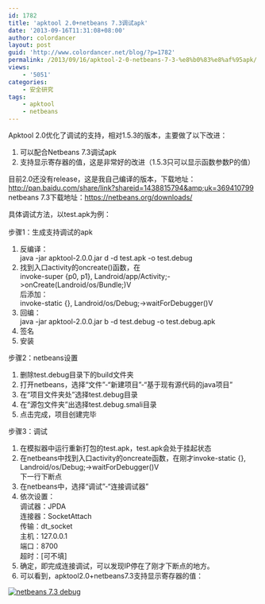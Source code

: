 ```yaml
---
id: 1782
title: 'apktool 2.0+netbeans 7.3调试apk'
date: '2013-09-16T11:31:08+08:00'
author: colordancer
layout: post
guid: 'http://www.colordancer.net/blog/?p=1782'
permalink: /2013/09/16/apktool-2-0-netbeans-7-3-%e8%b0%83%e8%af%95apk/
views:
    - '5051'
categories:
    - 安全研究
tags:
    - apktool
    - netbeans
---
```


 Apktool 2.0优化了调试的支持，相对1.5.3的版本，主要做了以下改进：  
 1. 可以配合Netbeans 7.3调试apk  
 2. 支持显示寄存器的值，这是非常好的改进（1.5.3只可以显示函数参数P的值）  
   
 目前2.0还没有release，这是我自己编译的版本，下载地址：http://pan.baidu.com/share/link?shareid=1438815794&amp;uk=369410799  
 netbeans 7.3下载地址：https://netbeans.org/downloads/  
   
<span style="line-height: 1.6em;">具体调试方法，以test.apk为例：</span>

 步骤1：生成支持调试的apk  
 1. 反编译：  
 java -jar apktool-2.0.0.jar d -d test.apk -o test.debug  
 2. 找到入口activity的oncreate()函数，在  
 invoke-super {p0, p1}, Landroid/app/Activity;-&gt;onCreate(Landroid/os/Bundle;)V  
 后添加：  
 invoke-static {}, Landroid/os/Debug;-&gt;waitForDebugger()V  
 3. 回编：  
 java -jar apktool-2.0.0.jar b -d test.debug -o test.debug.apk  
 4. 签名  
 5. 安装  
   
 步骤2：netbeans设置  
 1. 删除test.debug目录下的build文件夹  
 2. 打开netbeans，选择“文件”-“新建项目”-“基于现有源代码的java项目”  
 3. 在“项目文件夹处”选择test.debug目录  
 4. 在“源包文件夹”出选择test.debug.smali目录  
 5. 点击完成，项目创建完毕  
   
 步骤3：调试  
 1. 在模拟器中运行重新打包的test.apk，test.apk会处于挂起状态  
 2. 在netbeans中找到入口activity的oncreate函数，在刚才invoke-static {}, Landroid/os/Debug;-&gt;waitForDebugger()V  
 下一行下断点  
 3. 在netbeans中，选择“调试”-“连接调试器”  
 4. 依次设置：  
 调试器：JPDA  
 连接器：SocketAttach  
 传输：dt\_socket  
 主机：127.0.0.1  
 端口：8700  
 超时：\[可不填\]  
 5. 确定，即完成连接调试，可以发现IP停在了刚才下断点的地方。  
 6. 可以看到，apktool2.0+netbeans7.3支持显示寄存器的值：

 [![netbeans 7.3 debug](http://www.colordancer.net/blog/wp-content/uploads/2013/09/netbeans-7.3-debug-600x467.png)](http://www.colordancer.net/blog/wp-content/uploads/2013/09/netbeans-7.3-debug.png)